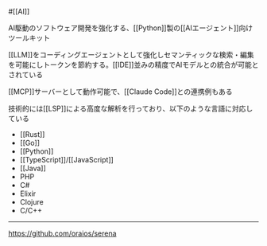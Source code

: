 #[[AI]]

AI駆動のソフトウェア開発を強化する、[[Python]]製の[[AIエージェント]]向けツールキット

[[LLM]]をコーディングエージェントとして強化しセマンティックな検索・編集を可能にしトークンを節約する。[[IDE]]並みの精度でAIモデルとの統合が可能とされている

[[MCP]]サーバーとして動作可能で、[[Claude Code]]との連携例もある

技術的には[[LSP]]による高度な解析を行っており、以下のような言語に対応している
- [[Rust]]
- [[Go]]
- [[Python]]
- [[TypeScript]]/[[JavaScript]]
- [[Java]]
- PHP
- C#
- Elixir
- Clojure
- C/C++

---

<https://github.com/oraios/serena>
